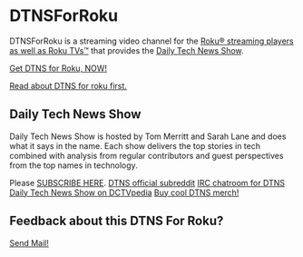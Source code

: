 # DTNSForRoku
DTNSForRoku is a streaming video channel for the [Roku® streaming players as well as Roku TVs™](https://www.roku.com/) that provides the [Daily Tech News Show](http://www.dailytechnewsshow.com/). 


[Get DTNS for Roku, NOW!](https://my.roku.com/add/DTNS)

[Read about DTNS for roku first.](https://channelstore.roku.com/details/86190/dtns)


## Daily Tech News Show
Daily Tech News Show is hosted by Tom Merritt and Sarah Lane and does what it says in the name. Each show delivers the top stories in tech combined with analysis from regular contributors and guest perspectives from the top names in technology.


Please [SUBSCRIBE HERE](http://feeds.feedburner.com/DailyTechNewsShow). 
[DTNS official subreddit](http://feeds.feedburner.com/DailyTechNewsShow) 
[IRC chatroom for DTNS](http://irc.chatrealm.net/)
[Daily Tech News Show on DCTVpedia](http://dctvpedia.com/Daily_Tech_News_Show)
[Buy cool DTNS merch!](http://dtns.bigcartel.com/)

## Feedback about this DTNS For Roku? 

[Send Mail!](mailto:feedback+github@welloiledapps.com)


